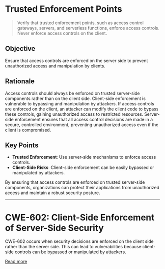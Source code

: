 # Trusted Enforcement Points

> Verify that trusted enforcement points, such as access control gateways, servers, and serverless functions, enforce access controls. Never enforce access controls on the client.

## Objective
Ensure that access controls are enforced on the server side to prevent unauthorized access and manipulation by clients.

## Rationale
Access controls should always be enforced on trusted server-side components rather than on the client side. Client-side enforcement is vulnerable to bypassing and manipulation by attackers. If access controls are enforced on the client, an attacker can modify the client code to bypass these controls, gaining unauthorized access to restricted resources. Server-side enforcement ensures that all access control decisions are made in a secure, controlled environment, preventing unauthorized access even if the client is compromised.

## Key Points
- **Trusted Enforcement**: Use server-side mechanisms to enforce access controls.
- **Client-Side Risks**: Client-side enforcement can be easily bypassed or manipulated by attackers.

By ensuring that access controls are enforced on trusted server-side components, organizations can protect their applications from unauthorized access and maintain a robust security posture.

---
# CWE-602: Client-Side Enforcement of Server-Side Security
CWE-602 occurs when security decisions are enforced on the client side rather than the server side. This can lead to vulnerabilities because client-side controls can be bypassed or manipulated by attackers.

[Read more](https://cwe.mitre.org/data/definitions/602.html)
